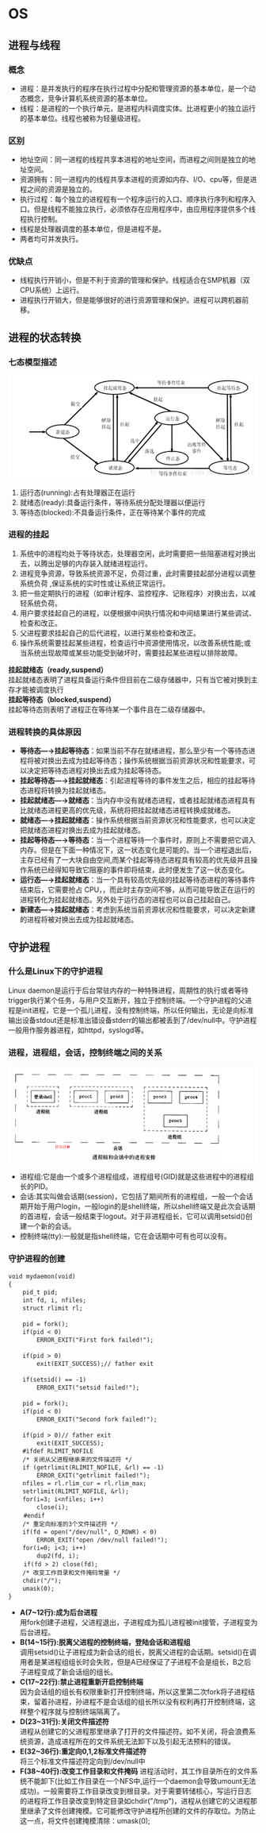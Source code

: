 # **OS**

## **进程与线程**
### **概念**
* 进程：是并发执行的程序在执行过程中分配和管理资源的基本单位，是一个动态概念，竞争计算机系统资源的基本单位。  
* 线程：是进程的一个执行单元，是进程内科调度实体。比进程更小的独立运行的基本单位。线程也被称为轻量级进程。  
  
### **区别**
* 地址空间：同一进程的线程共享本进程的地址空间，而进程之间则是独立的地址空间。  
* 资源拥有：同一进程内的线程共享本进程的资源如内存、I/O、cpu等，但是进程之间的资源是独立的。
* 执行过程：每个独立的进程程有一个程序运行的入口、顺序执行序列和程序入口。但是线程不能独立执行，必须依存在应用程序中，由应用程序提供多个线程执行控制。
* 线程是处理器调度的基本单位，但是进程不是。
* 两者均可并发执行。
### **优缺点**
* 线程执行开销小，但是不利于资源的管理和保护。线程适合在SMP机器（双CPU系统）上运行。
* 进程执行开销大，但是能够很好的进行资源管理和保护。进程可以跨机器前移。

## **进程的状态转换**
### **七态模型描述**
![avatar](进程转换.png)
1. 运行态(running):占有处理器正在运行 
2. 就绪态(ready):具备运行条件，等待系统分配处理器以便运行 
3. 等待态(blocked):不具备运行条件，正在等待某个事件的完成

### **进程的挂起**
1. 系统中的进程均处于等待状态，处理器空闲，此时需要把一些阻塞进程对换出去，以腾出足够的内存装入就绪进程运行。 
2. 进程竞争资源，导致系统资源不足，负荷过重，此时需要挂起部分进程以调整系统负荷 ,保证系统的实时性或让系统正常运行。 
3. 把一些定期执行的进程（如审计程序、监控程序、记账程序）对换出去，以减轻系统负荷。 
4. 用户要求挂起自己的进程，以便根据中间执行情况和中间结果进行某些调试、检查和改正。 
5. 父进程要求挂起自己的后代进程，以进行某些检查和改正。 
6. 操作系统需要挂起某些进程，检查运行中资源使用情况，以改善系统性能;或当系统出现故障或某些功能受到破坏时，需要挂起某些进程以排除故障。  
   
**挂起就绪态（ready,suspend）**  
挂起就绪态表明了进程具备运行条件但目前在二级存储器中，只有当它被对换到主存才能被调度执行  
**挂起等待态（blocked,suspend）**  
挂起等待态则表明了进程正在等待某一个事件且在二级存储器中。

### **进程转换的具体原因**
* **等待态—→挂起等待态**：如果当前不存在就绪进程，那么至少有一个等待态进程将被对换出去成为挂起等待态；操作系统根据当前资源状况和性能要求，可以决定把等待态进程对换出去成为挂起等待态。  
* **挂起等待态—→挂起就绪态**：引起进程等待的事件发生之后，相应的挂起等待态进程将转换为挂起就绪态。
* **挂起就绪态—→就绪态**：当内存中没有就绪态进程，或者挂起就绪态进程具有比就绪态进程更高的优先级，系统将把挂起就绪态进程转换成就绪态。  
* **就绪态—→挂起就绪态**：操作系统根据当前资源状况和性能要求，也可以决定把就绪态进程对换出去成为挂起就绪态。
* **挂起等待态—→等待态**：当一个进程等待一个事件时，原则上不需要把它调入内存。但是在下面一种情况下，这一状态变化是可能的。当一个进程退出后，主存已经有了一大块自由空间,而某个挂起等待态进程具有较高的优先级并且操作系统已经得知导致它阻塞的事件即将结束，此时便发生了这一状态变化。
* **运行态—→挂起就绪态**：当一个具有较高优先级的挂起等待态进程的等待事件结束后，它需要抢占 CPU，，而此时主存空间不够，从而可能导致正在运行的进程转化为挂起就绪态。另外处于运行态的进程也可以自己挂起自己。
* **新建态—→挂起就绪态**：考虑到系统当前资源状况和性能要求，可以决定新建的进程将被对换出去成为挂起就绪态。

## **守护进程**
### **什么是Linux下的守护进程**  
Linux daemon是运行于后台常驻内存的一种特殊进程，周期性的执行或者等待trigger执行某个任务，与用户交互断开，独立于控制终端。一个守护进程的父进程是init进程，它是一个孤儿进程，没有控制终端，所以任何输出，无论是向标准输出设备stdout还是标准出错设备stderr的输出都被丢到了/dev/null中。守护进程一般用作服务器进程，如httpd，syslogd等。

### **进程，进程组，会话，控制终端之间的关系**  
![avater](进程组与会话.png)
* 进程组:它是由一个或多个进程组成，进程组号(GID)就是这些进程中的进程组长的PID。
* 会话:其实叫做会话期(session)，它包括了期间所有的进程组，一般一个会话期开始于用户login，一般login的是shell终端，所以shell终端又是此次会话期的首进程，会话一般结束于logout。对于非进程组长，它可以调用setsid()创建一个新的会话。
* 控制终端(tty):一般就是指shell终端，它在会话期中可有也可以没有。

### 守护进程的创建
```
void mydaemon(void)
{    
    pid_t pid;
    int fd, i, nfiles;
    struct rlimit rl;

    pid = fork();
    if(pid < 0)
        ERROR_EXIT("First fork failed!");

    if(pid > 0)
        exit(EXIT_SUCCESS);// father exit

    if(setsid() == -1)
        ERROR_EXIT("setsid failed!");

    pid = fork();
    if(pid < 0)
        ERROR_EXIT("Second fork failed!");

    if(pid > 0)// father exit
        exit(EXIT_SUCCESS);
    #ifdef RLIMIT_NOFILE
    /* 关闭从父进程继承来的文件描述符 */
    if (getrlimit(RLIMIT_NOFILE, &rl) == -1)
        ERROR_EXIT("getrlimit failed!");
    nfiles = rl.rlim_cur = rl.rlim_max;
    setrlimit(RLIMIT_NOFILE, &rl);
    for(i=3; i<nfiles; i++)
        close(i);
　　 #endif
    /* 重定向标准的3个文件描述符 */
    if(fd = open("/dev/null", O_RDWR) < 0)
        ERROR_EXIT("open /dev/null failed!");
    for(i=0; i<3; i++)
        dup2(fd, i);
　　 if(fd > 2) close(fd);
    /* 改变工作目录和文件掩码常量 */
    chdir("/");
    umask(0);
}
```
* **A(7~12行):成为后台进程**   
  用fork创建子进程，父进程退出，子进程成为孤儿进程被init接管，子进程变为后台进程。
* **B(14~15行):脱离父进程的控制终端，登陆会话和进程组**  
  调用setsid()让子进程成为新会话的组长，脱离父进程的会话期。setsid()在调用者是某进程组组长时会失败，但是A已经保证了子进程不会是组长，B之后子进程变成了新会话组的组长。
* **C(17~22行):禁止进程重新开启控制终端**  
  因为会话组的组长有权限重新打开控制终端，所以这里第二次fork将子进程结束，留着孙进程，孙进程不是会话组的组长所以没有权利再打开控制终端，这样整个程序就与控制终端隔离了。
* **D(23~31行):关闭文件描述符**  
  进程从创建它的父进程那里继承了打开的文件描述符。如不关闭，将会浪费系统资源，造成进程所在的文件系统无法卸下以及引起无法预料的错误。
* **E(32~36行):重定向0,1,2标准文件描述符**  
  将三个标准文件描述符定向到/dev/null中
* **F(38~40行):改变工作目录和文件掩码**
  进程活动时，其工作目录所在的文件系统不能卸下(比如工作目录在一个NFS中,运行一个daemon会导致umount无法成功)。一般需要将工作目录改变到根目录。对于需要转储核心，写运行日志的进程将工作目录改变到特定目录如chdir("/tmp")，进程从创建它的父进程那里继承了文件创建掩模。它可能修改守护进程所创建的文件的存取位。为防止这一点，将文件创建掩模清除：umask(0);